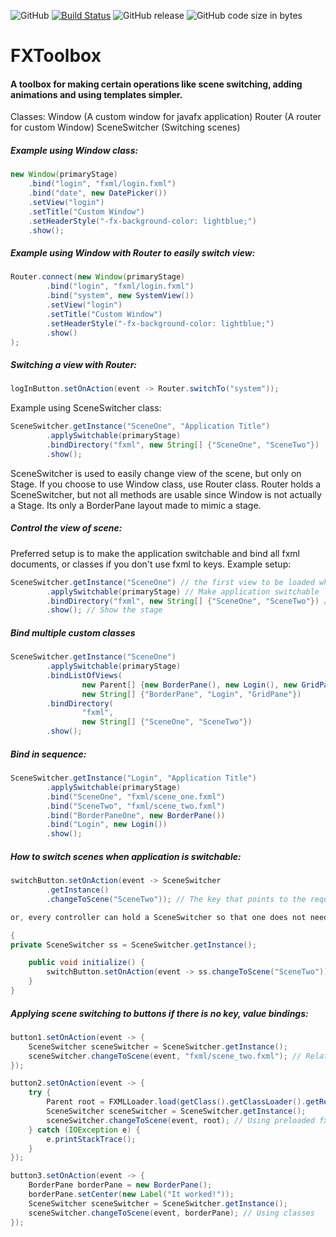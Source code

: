 ![GitHub](https://img.shields.io/github/license/Vlummy/FXToolbox.svg)
[![Build Status](https://travis-ci.org/Vlummy/FXToolbox.svg?branch=master)](https://travis-ci.org/Vlummy/FXToolbox)
![GitHub release](https://img.shields.io/github/release-pre/Vlummy/FXToolbox.svg)
![GitHub code size in bytes](https://img.shields.io/github/languages/code-size/Vlummy/FXToolbox.svg)


# FXToolbox

#### A toolbox for making certain operations like scene switching, adding animations and using templates simpler.

Classes:
Window (A custom window for javafx application)
Router (A router for custom Window)
SceneSwitcher (Switching scenes)

##### Example using Window class:
```java
new Window(primaryStage)
    .bind("login", "fxml/login.fxml")
    .bind("date", new DatePicker())
    .setView("login")
    .setTitle("Custom Window")
    .setHeaderStyle("-fx-background-color: lightblue;")
    .show();
```

##### Example using Window with Router to easily switch view:

```java
Router.connect(new Window(primaryStage)
        .bind("login", "fxml/login.fxml")
        .bind("system", new SystemView())
        .setView("login")
        .setTitle("Custom Window")
        .setHeaderStyle("-fx-background-color: lightblue;")
        .show()
);
```
##### Switching a view with Router:
```java
logInButton.setOnAction(event -> Router.switchTo("system"));
```
Example using SceneSwitcher class:
```java
SceneSwitcher.getInstance("SceneOne", "Application Title")
        .applySwitchable(primaryStage)
        .bindDirectory("fxml", new String[] {"SceneOne", "SceneTwo"})
        .show();
```
SceneSwitcher is used to easily change view of the scene, but only on Stage. If you choose to use Window class, use Router class.
Router holds a SceneSwitcher, but not all methods are usable since Window is not actually a Stage. Its only a BorderPane layout made
to mimic a stage.

##### Control the view of scene:

Preferred setup is to make the application switchable and bind all fxml documents, or classes if you don't use fxml
to keys. Example setup:
```java
SceneSwitcher.getInstance("SceneOne") // the first view to be loaded when application starts (Optional)
        .applySwitchable(primaryStage) // Make application switchable
        .bindDirectory("fxml", new String[] {"SceneOne", "SceneTwo"}) // Bind fxml directory in resources folder to array of keys
        .show(); // Show the stage
```
##### Bind multiple custom classes
```java
SceneSwitcher.getInstance("SceneOne")
        .applySwitchable(primaryStage)
        .bindListOfViews(
                new Parent[] {new BorderPane(), new Login(), new GridPane()},
                new String[] {"BorderPane", "Login", "GridPane"})
        .bindDirectory(
                "fxml",
                new String[] {"SceneOne", "SceneTwo"})
        .show();
```
##### Bind in sequence:
```java
SceneSwitcher.getInstance("Login", "Application Title")
        .applySwitchable(primaryStage)
        .bind("SceneOne", "fxml/scene_one.fxml")
        .bind("SceneTwo", "fxml/scene_two.fxml")
        .bind("BorderPaneOne", new BorderPane())
        .bind("Login", new Login())
        .show();
```
##### How to switch scenes when application is switchable:
```java
switchButton.setOnAction(event -> SceneSwitcher
        .getInstance()
        .changeToScene("SceneTwo")); // The key that points to the requested layout

or, every controller can hold a SceneSwitcher so that one does not need to use the getInstance() all the time.
```
```java
{
private SceneSwitcher ss = SceneSwitcher.getInstance();

    public void initialize() {
        switchButton.setOnAction(event -> ss.changeToScene("SceneTwo"));
    }
}
```
##### Applying scene switching to buttons if there is no key, value bindings:
```java
button1.setOnAction(event -> {
    SceneSwitcher sceneSwitcher = SceneSwitcher.getInstance();
    sceneSwitcher.changeToScene(event, "fxml/scene_two.fxml"); // Relative path to resources folder
});
```
```java
button2.setOnAction(event -> {
    try {
        Parent root = FXMLLoader.load(getClass().getClassLoader().getResource("fxml/scene_two.fxml"));
        SceneSwitcher sceneSwitcher = SceneSwitcher.getInstance();
        sceneSwitcher.changeToScene(event, root); // Using preloaded fxml document
    } catch (IOException e) {
        e.printStackTrace();
    }
});
```
```java
button3.setOnAction(event -> {
    BorderPane borderPane = new BorderPane();
    borderPane.setCenter(new Label("It worked!"));
    SceneSwitcher sceneSwitcher = SceneSwitcher.getInstance();
    sceneSwitcher.changeToScene(event, borderPane); // Using classes
});
```

